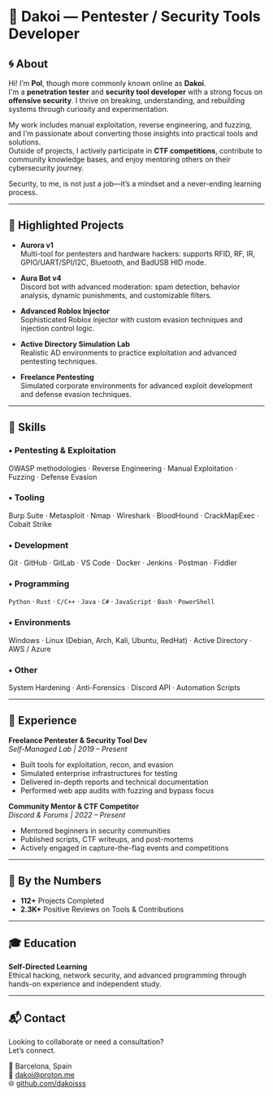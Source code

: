# 👾 Dakoi — Pentester / Security Tools Developer

## 🌀 About

Hi! I’m **Pol**, though more commonly known online as **Dakoi**.  
I'm a **penetration tester** and **security tool developer** with a strong focus on **offensive security**. I thrive on breaking, understanding, and rebuilding systems through curiosity and experimentation.

My work includes manual exploitation, reverse engineering, and fuzzing, and I'm passionate about converting those insights into practical tools and solutions.  
Outside of projects, I actively participate in **CTF competitions**, contribute to community knowledge bases, and enjoy mentoring others on their cybersecurity journey.

Security, to me, is not just a job—it’s a mindset and a never-ending learning process.

---

## 🚀 Highlighted Projects

- **Aurora v1**  
  Multi-tool for pentesters and hardware hackers: supports RFID, RF, IR, GPIO/UART/SPI/I2C, Bluetooth, and BadUSB HID mode.

- **Aura Bot v4**  
  Discord bot with advanced moderation: spam detection, behavior analysis, dynamic punishments, and customizable filters.

- **Advanced Roblox Injector**  
  Sophisticated Roblox injector with custom evasion techniques and injection control logic.

- **Active Directory Simulation Lab**  
  Realistic AD environments to practice exploitation and advanced pentesting techniques.

- **Freelance Pentesting**  
  Simulated corporate environments for advanced exploit development and defense evasion techniques.

---

## 🧠 Skills

### • Pentesting & Exploitation  
OWASP methodologies · Reverse Engineering · Manual Exploitation · Fuzzing · Defense Evasion

### • Tooling  
Burp Suite · Metasploit · Nmap · Wireshark · BloodHound · CrackMapExec · Cobalt Strike

### • Development  
Git · GitHub · GitLab · VS Code · Docker · Jenkins · Postman · Fiddler

### • Programming  
`Python` · `Rust` · `C/C++` · `Java` · `C#` · `JavaScript` · `Bash` · `PowerShell`

### • Environments  
Windows · Linux (Debian, Arch, Kali, Ubuntu, RedHat) · Active Directory · AWS / Azure

### • Other  
System Hardening · Anti-Forensics · Discord API · Automation Scripts

---

## 💼 Experience

**Freelance Pentester & Security Tool Dev**  
*Self-Managed Lab | 2019 – Present*  
- Built tools for exploitation, recon, and evasion  
- Simulated enterprise infrastructures for testing  
- Delivered in-depth reports and technical documentation  
- Performed web app audits with fuzzing and bypass focus  

**Community Mentor & CTF Competitor**  
*Discord & Forums | 2022 – Present*  
- Mentored beginners in security communities  
- Published scripts, CTF writeups, and post-mortems  
- Actively engaged in capture-the-flag events and competitions  

---

## 🧩 By the Numbers

- **112+** Projects Completed  
- **2.3K+** Positive Reviews on Tools & Contributions

---

## 🎓 Education

**Self-Directed Learning**  
Ethical hacking, network security, and advanced programming through hands-on experience and independent study.

---

## 📬 Contact

Looking to collaborate or need a consultation?  
Let’s connect.

📍 Barcelona, Spain  
📧 dakoi@proton.me  
🌐 [github.com/dakoisss](https://github.com/dakoisss)
